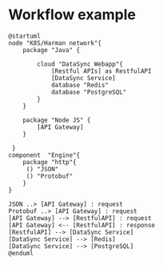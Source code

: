 <!-- 
title:startmindmap
summary: this plantuml workflow
tag: java,python,golang
slug: plantuml-workflow
Time: 2022-05-13
-->

# Workflow example

```plantuml
@startuml
node "K8S/Harman network"{
    package "Java" {

        cloud "DataSync Webapp"{
            [Restful APIs] as RestfulAPI
            [DataSync Service]
            database "Redis"
            database "PostgreSQL"  
        }
    }

    package "Node JS" {
        [API Gateway]
    }

 }
component  "Engine"{
	package "http"{
	 () "JSON"
     () "Protobuf"    
    }
}

JSON ..> [API Gateway] : request
Protobuf ..> [API Gateway] : request
[API Gateway] --> [RestfulAPI] : request
[API Gateway] <-- [RestfulAPI] : response
[RestfulAPI] --> [DataSync Service]
[DataSync Service] --> [Redis]
[DataSync Service] --> [PostgreSQL]
@enduml

```
